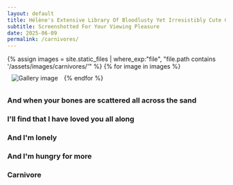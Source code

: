 ```yaml
---
layout: default
title: Hélène's Extensive Library Of Bloodlusty Yet Irresistibly Cute Carnivore Pictures
subtitle: Screenshotted For Your Viewing Pleasure
date: 2025-06-09
permalink: /carnivores/
---
```



<div class="image-gallery">
  {% assign images = site.static_files | where_exp:"file", "file.path contains '/assets/images/carnivores/'" %}
  {% for image in images %}
    <img src="{{ image.path | relative_url }}" alt="Gallery image" style="max-width: 300px; margin: 10px;" />
  {% endfor %}
</div>

<h3>And when your bones are scattered all across the sand</h3>
<h3>I'll find that I have loved you all along</h3>
<h3>And I'm lonely</h3>
<h3>And I'm hungry for more</h3>
<h3>Carnivore</h3>